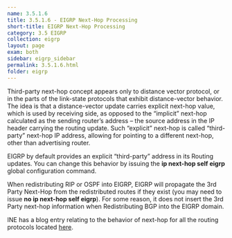 ```yaml
---
name: 3.5.1.6
title: 3.5.1.6 - EIGRP Next-Hop Processing
short-title: EIGRP Next-Hop Processing
category: 3.5 EIGRP
collection: eigrp
layout: page
exam: both
sidebar: eigrp_sidebar
permalink: 3.5.1.6.html
folder: eigrp
---
```

Third-party next-hop concept appears only to distance vector protocol, or in the parts of the link-state protocols that exhibit distance-vector behavior. The idea is that a distance-vector update carries explicit next-hop value, which is used by receiving side, as opposed to the “implicit” next-hop calculated as the sending router’s address – the source address in the IP header carrying the routing update. Such “explicit” next-hop is called “third-party” next-hop IP address, allowing for pointing to a different next-hop, other than advertising router.

EIGRP by default provides an explicit “third-party” address in its Routing updates. You can change this behavior by issuing the **ip next-hop self eigrp** global configuration command.

When redistributing RIP or OSPF into EIGRP, EIGRP will propagate the 3rd Party Next-Hop from the redistributed routes if they exist (you may need to issue **no ip next-hop self eigrp**). For some reason, it does not insert the 3rd Party next-hop information when Redistributing BGP into the EIGRP domain.

INE has a blog entry relating to the behavior of next-hop for all the routing protocols located [here][1].


[1]:	http://blog.ine.com/2010/09/02/understanding-third-party-next-hop/